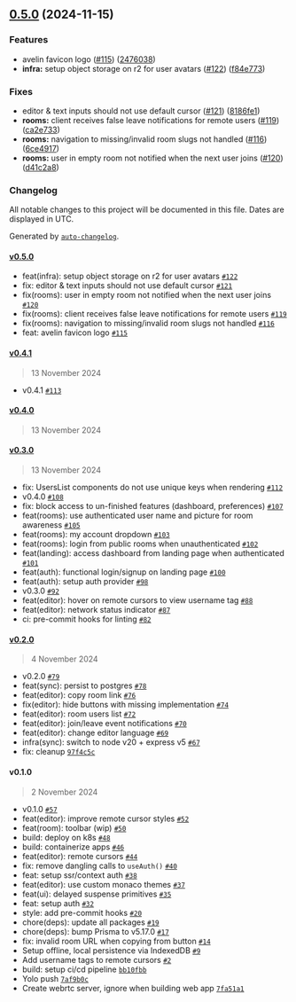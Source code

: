 

## [0.5.0](https://github.com/avelinapp/avelin/compare/v0.4.1...v0.5.0) (2024-11-15)

### Features

* avelin favicon logo ([#115](https://github.com/avelinapp/avelin/issues/115)) ([2476038](https://github.com/avelinapp/avelin/commit/2476038f7fc948cdde3d58df960fc774a9ee611b))
* **infra:** setup object storage on r2 for user avatars ([#122](https://github.com/avelinapp/avelin/issues/122)) ([f84e773](https://github.com/avelinapp/avelin/commit/f84e773a4fb11c24c704bc5e7017a015ec5e814e))

### Fixes

* editor & text inputs should not use default cursor ([#121](https://github.com/avelinapp/avelin/issues/121)) ([8186fe1](https://github.com/avelinapp/avelin/commit/8186fe1013fe81ca7e20cd07a3fc61337606db03))
* **rooms:** client receives false leave notifications for remote users ([#119](https://github.com/avelinapp/avelin/issues/119)) ([ca2e733](https://github.com/avelinapp/avelin/commit/ca2e733144b68dc592932f67b12820b33efec5f2))
* **rooms:** navigation to missing/invalid room slugs not handled ([#116](https://github.com/avelinapp/avelin/issues/116)) ([6ce4917](https://github.com/avelinapp/avelin/commit/6ce4917b3d14d426bdfcaffe15433a163a9103b8))
* **rooms:** user in empty room not notified when the next user joins ([#120](https://github.com/avelinapp/avelin/issues/120)) ([d41c2a8](https://github.com/avelinapp/avelin/commit/d41c2a80a512c35d4f7c18fce30ae9fecd3c6834))

### Changelog

All notable changes to this project will be documented in this file. Dates are displayed in UTC.

Generated by [`auto-changelog`](https://github.com/CookPete/auto-changelog).

#### [v0.5.0](https://github.com/avelinapp/avelin/compare/v0.4.1...v0.5.0)

- feat(infra): setup object storage on r2 for user avatars [`#122`](https://github.com/avelinapp/avelin/pull/122)
- fix: editor & text inputs should not use default cursor [`#121`](https://github.com/avelinapp/avelin/pull/121)
- fix(rooms): user in empty room not notified when the next user joins [`#120`](https://github.com/avelinapp/avelin/pull/120)
- fix(rooms): client receives false leave notifications for remote users [`#119`](https://github.com/avelinapp/avelin/pull/119)
- fix(rooms): navigation to missing/invalid room slugs not handled [`#116`](https://github.com/avelinapp/avelin/pull/116)
- feat: avelin favicon logo [`#115`](https://github.com/avelinapp/avelin/pull/115)

#### [v0.4.1](https://github.com/avelinapp/avelin/compare/v0.4.0...v0.4.1)

> 13 November 2024

- v0.4.1 [`#113`](https://github.com/avelinapp/avelin/pull/113)

#### [v0.4.0](https://github.com/avelinapp/avelin/compare/v0.3.0...v0.4.0)

> 13 November 2024

#### [v0.3.0](https://github.com/avelinapp/avelin/compare/v0.2.0...v0.3.0)

> 13 November 2024

- fix: UsersList components do not use unique keys when rendering [`#112`](https://github.com/avelinapp/avelin/pull/112)
- v0.4.0 [`#108`](https://github.com/avelinapp/avelin/pull/108)
- fix: block access to un-finished features (dashboard, preferences) [`#107`](https://github.com/avelinapp/avelin/pull/107)
- feat(rooms): use authenticated user name and picture for room awareness [`#105`](https://github.com/avelinapp/avelin/pull/105)
- feat(rooms): my account dropdown [`#103`](https://github.com/avelinapp/avelin/pull/103)
- feat(rooms): login from public rooms when unauthenticated [`#102`](https://github.com/avelinapp/avelin/pull/102)
- feat(landing): access dashboard from landing page when authenticated [`#101`](https://github.com/avelinapp/avelin/pull/101)
- feat(auth): functional login/signup on landing page [`#100`](https://github.com/avelinapp/avelin/pull/100)
- feat(auth): setup auth provider [`#98`](https://github.com/avelinapp/avelin/pull/98)
- v0.3.0 [`#92`](https://github.com/avelinapp/avelin/pull/92)
- feat(editor): hover on remote cursors to view username tag [`#88`](https://github.com/avelinapp/avelin/pull/88)
- feat(editor): network status indicator [`#87`](https://github.com/avelinapp/avelin/pull/87)
- ci: pre-commit hooks for linting [`#82`](https://github.com/avelinapp/avelin/pull/82)

#### [v0.2.0](https://github.com/avelinapp/avelin/compare/v0.1.0...v0.2.0)

> 4 November 2024

- v0.2.0 [`#79`](https://github.com/avelinapp/avelin/pull/79)
- feat(sync): persist to postgres [`#78`](https://github.com/avelinapp/avelin/pull/78)
- feat(editor): copy room link [`#76`](https://github.com/avelinapp/avelin/pull/76)
- fix(editor): hide buttons with missing implementation [`#74`](https://github.com/avelinapp/avelin/pull/74)
- feat(editor): room users list [`#72`](https://github.com/avelinapp/avelin/pull/72)
- feat(editor): join/leave event notifications [`#70`](https://github.com/avelinapp/avelin/pull/70)
- feat(editor): change editor language [`#69`](https://github.com/avelinapp/avelin/pull/69)
- infra(sync): switch to node v20 + express v5 [`#67`](https://github.com/avelinapp/avelin/pull/67)
- fix: cleanup [`97f4c5c`](https://github.com/avelinapp/avelin/commit/97f4c5c0415c4c1d2853a8dc711b6998b936d2e6)

#### v0.1.0

> 2 November 2024

- v0.1.0 [`#57`](https://github.com/avelinapp/avelin/pull/57)
- feat(editor): improve remote cursor styles [`#52`](https://github.com/avelinapp/avelin/pull/52)
- feat(room): toolbar (wip) [`#50`](https://github.com/avelinapp/avelin/pull/50)
- build: deploy on k8s [`#48`](https://github.com/avelinapp/avelin/pull/48)
- build: containerize apps [`#46`](https://github.com/avelinapp/avelin/pull/46)
- feat(editor): remote cursors [`#44`](https://github.com/avelinapp/avelin/pull/44)
- fix: remove dangling calls to `useAuth()` [`#40`](https://github.com/avelinapp/avelin/pull/40)
- feat: setup ssr/context auth [`#38`](https://github.com/avelinapp/avelin/pull/38)
- feat(editor): use custom monaco themes [`#37`](https://github.com/avelinapp/avelin/pull/37)
- feat(ui): delayed suspense primitives [`#35`](https://github.com/avelinapp/avelin/pull/35)
- feat: setup auth [`#32`](https://github.com/avelinapp/avelin/pull/32)
- style: add pre-commit hooks [`#20`](https://github.com/avelinapp/avelin/pull/20)
- chore(deps): update all packages [`#19`](https://github.com/avelinapp/avelin/pull/19)
- chore(deps): bump Prisma to v5.17.0 [`#17`](https://github.com/avelinapp/avelin/pull/17)
- fix: invalid room URL when copying from button [`#14`](https://github.com/avelinapp/avelin/pull/14)
- Setup offline, local persistence via IndexedDB [`#9`](https://github.com/avelinapp/avelin/pull/9)
- Add username tags to remote cursors [`#2`](https://github.com/avelinapp/avelin/pull/2)
- build: setup ci/cd pipeline [`bb10fbb`](https://github.com/avelinapp/avelin/commit/bb10fbb602adc985cae9fa744dfcfd76b28c1b89)
- Yolo push [`7af9b0c`](https://github.com/avelinapp/avelin/commit/7af9b0c072e5d4bf5f6ee2c9b01ca83442263f1a)
- Create webrtc server, ignore when building web app [`7fa51a1`](https://github.com/avelinapp/avelin/commit/7fa51a16234412e8ac1d9eca39045beb3fa12daa)

